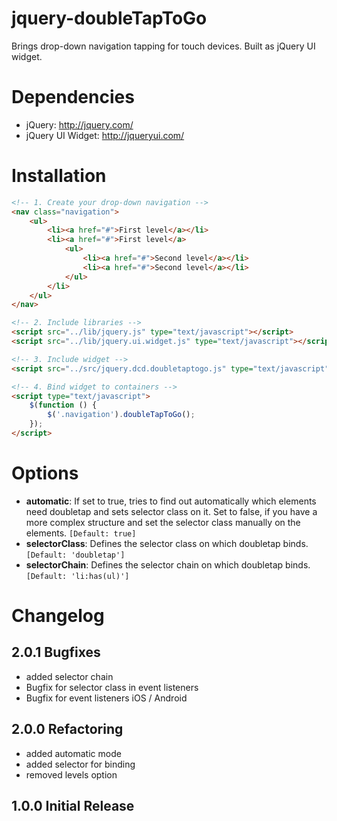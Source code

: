 jquery-doubleTapToGo
============
Brings drop-down navigation tapping for touch devices. Built as jQuery UI widget.

Dependencies
============
- jQuery: http://jquery.com/
- jQuery UI Widget: http://jqueryui.com/

Installation
============

```html
<!-- 1. Create your drop-down navigation -->
<nav class="navigation">
    <ul>
        <li><a href="#">First level</a></li>
        <li><a href="#">First level</a>
            <ul>
                <li><a href="#">Second level</a></li>
                <li><a href="#">Second level</a></li>
            </ul>
        </li>
    </ul>
</nav>

<!-- 2. Include libraries -->
<script src="../lib/jquery.js" type="text/javascript"></script>
<script src="../lib/jquery.ui.widget.js" type="text/javascript"></script>

<!-- 3. Include widget -->
<script src="../src/jquery.dcd.doubletaptogo.js" type="text/javascript"></script>

<!-- 4. Bind widget to containers -->
<script type="text/javascript">
    $(function () {
        $('.navigation').doubleTapToGo();
    });
</script>
```

Options
============

- **automatic**: If set to true, tries to find out automatically which elements need doubletap and sets selector class on it. Set to false, if you have a more complex structure and set the selector class manually on the elements. `[Default: true]`
- **selectorClass**: Defines the selector class on which doubletap binds. `[Default: 'doubletap']`
- **selectorChain**: Defines the selector chain on which doubletap binds. `[Default: 'li:has(ul)']`

Changelog
============
2.0.1 Bugfixes
-----------------
* added selector chain
* Bugfix for selector class in event listeners
* Bugfix for event listeners iOS / Android

2.0.0 Refactoring
-----------------
* added automatic mode
* added selector for binding
* removed levels option

1.0.0 Initial Release
---------------------
